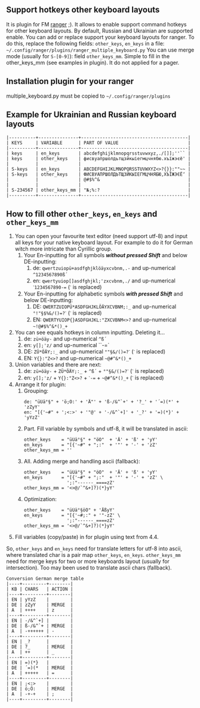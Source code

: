 Support hotkeys other keyboard layouts
----------------------------------------------------------------------
It is plugin for FM [ranger](https://github.com/ranger/ranger) ;).
It allows to enable support command hotkeys for other keyboard layouts.
By default, Russian and Ukrainian are supported enable.
You can add or replace support your keyboard layouts for ranger.
To do this, replace the following fields: `other_keys`, `en_keys` in a file:
`~/.config/ranger/plugins/ranger_multiple_keyboard.py`
You can use merge mode (usually for `S-[0-9]`): field `other_keys_mm`.
Simple to fill in the other_keys_mm (see examples in plugin).
It do not applied for a pager.


Installation plugin for your ranger
----------------------------------------------------------------------
multiple_keyboard.py must be copied to `~/.config/ranger/plugins`


Example for Ukrainian and Russian keyboard layouts
----------------------------------------------------------------------
```
|----------+---------------+----------------------------------------|
| KEYS     | VARIABLE      | PART OF VALUE                          |
|----------+---------------+----------------------------------------|
| keys     | en_keys       | abcdefghijklmnopqrsstuvwxyz,./[]];''`` |
| keys     | other_keys    | фисвуапршолдьтщзйкыіегмцчнябю.хъїжэєё' |
|          |               |                                        |
| S-keys   | en_keys       | ABCDEFGHIJKLMNOPQRSSTUVWXYZ<>?{}}:""~~ |
| S-keys   | other_keys    | ФИСВУАПРШОЛДЬТЩЗЙКЫІЕГМЦЧНЯБЮ,ХЪЇЖЭЄЁʼ |
|          |               | @#$%^&                                 |
|          |               |                                        |
| S-234567 | other_keys_mm | "№;%:?                                 |
|----------+---------------+----------------------------------------|
```

How to fill other `other_keys`, `en_keys` and `other_keys_mm`
----------------------------------------------------------------------
1. You can open your favourite text editor (need support utf-8) and input all keys for your
   native keyboard layout. For example to do it for German witch more intricate than Cyrillic group.
   1. Your En-inputting for all symbols ***without pressed Shift*** and below DE-inputting:
      1. de: `qwertzuiopü+asdfghjklöäyxcvbnm,.-` and up-numerical `^1234567890ß´`
      2. en: `qwertyuiop[]asdfghjkl;'zxcvbnm,./` and up-numerical `ˋ1234567890-=` (`ˋ` is replaced)
   2. Your En-inputting for alphabetic symbols ***with pressed Shift*** and below DE-inputting:
      1. DE: `QWERTZUIOPÜ*ASDFGHJKLÖÄYXCVBNM;:_` and up-numerical `°!"§$%&/()=?ˋ` (`ˋ` is replaced)
      2. EN: `QWERTYUIOP{}ASDFGHJKL:"ZXCVBNM<>?` and up-numerical `~!@#$%^&*()_+`
2. You can see equals hotkeys in column inputting. Deleting it...
   1. de: `zü+öäy-` and up-numerical `^ß´`
   2. en: `y[];'z/` and up-numerical ``-=`
   3. DE: `ZÜ*ÖÄY;:_` and up-numerical `°"§&/()=?ˋ` (`ˋ` is replaced)
   4. EN: `Y{}:"Z<>?` and up-numerical `~@#^&*()_+`
3. Union variables and there are next:
   1. de: `zü+öäy-` + `ZÜ*ÖÄY;:_` + `^ß´` + `°"§&/()=?ˋ` (`ˋ` is replaced)
   2. en: `y[];'z/` + `Y{}:"Z<>?` + `ˋ-=` + `~@#^&*()_+` (`ˋ` is replaced)
4. Arrange it for plugin:
   1. Grouping:
      ```
      de: "üÜä°§" + 'ö;Ö:' + 'Ä"' + 'ß-/&^`+' + '?_' + '´=)(*' + 'zZyY'
      en: "[{'~#" + ';<:>' + '"@' + '-/&^`+]' + '_?' + '=)(*}' + 'yYzZ'
      ```
   2. Part. Fill variable by symbols and utf-8, it will be translated in ascii:
      ```
      other_keys    = "üÜä°§" + "öÖ"  + 'Ä' + 'ß' + 'yY'
      en_keys       = "[{'~#" + ";:"  + '"' + '-' + 'zZ'
      other_keys_mm = ''
      ```
   3. All. Adding merge and handling ascii (fallback):
      ```
      other_keys    = "üÜä°§" + "öÖ"  + 'Ä' + 'ß' + 'yY'
      en_keys       = "[{'~#" + ";:"  + '"' + '-' + 'zZ' \
                      ';:"------_====zZ'
      other_keys_mm = '<>@/`^&+]?)(*}yY'
      ```
   4. Optimization:
      ```
      other_keys    = "üÜä°§öÖ" + 'ÄßyY'
      en_keys       = "[{'~#;:" + '"-zZ' \
                      ';:"------_====zZ'
      other_keys_mm = '<>@/`^&+]?)(*}yY'
      ```
5. Fill variables (copy/paste) in for plugin using text from 4.4.

So, `other_keys` and `en_keys` need for translate letters for utf-8 into ascii, where translated char is a pair map `other_keys`, `en_keys`.
`other_keys_mm` need for merge keys for two or more keyboards layout (usually for intersection). Too may been used to translate ascii chars (fallback).

```
Conversion German merge table
|----+---------+--------|
| KB | CHARS   | ACTION |
|----+---------+--------|
| EN | yYzZ    |        |
| DE | zZyY    | MERGE  |
| A  | ++++    | z      |
|----+---------+--------|
| EN | -/&^`+] |        |
| DE | ß-/&^`+ | MERGE  |
| A  | -++++++ | -      |
|----+---------+--------|
| EN | _?      |        |
| DE | ?_      | MERGE  |
| A  | ++      | _      |
|----+---------+--------|
| EN | =)(*}   |        |
| DE | ´=)(*   | MERGE  |
| A  | +++++   | =      |
|----+---------+--------|
| EN | ;<:>    |        |
| DE | ö;Ö:    | MERGE  |
| A  | -+-+    | ;      |
|----+---------+--------|
```
